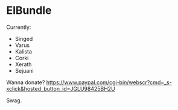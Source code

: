 # ElBundle


Currently:

- Singed
- Varus
- Kalista
- Corki
- Xerath
- Sejuani

Wanna donate? https://www.paypal.com/cgi-bin/webscr?cmd=_s-xclick&hosted_button_id=JGLU98425BH2U

Swag.
